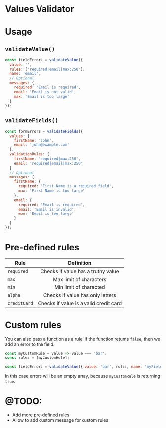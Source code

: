 # Values Validator

# Usage

## `validateValue()`

```js
const fieldErrors = validateValue({
  value: '',
  rules: ['required|email|max:250'],
  name: 'email',
  // Optional
  messages: {
    required: 'Email is required',
    email: 'Email is not valid',
    max: 'Email is too large'
  }
});
```

## `validateFields()`

```js
const formErrors = validateFields({
  values: {
    firstName: 'John',
    email: 'john@example.com'
  },
  validationRules: {
    firstName: 'required|max:250',
    email: 'required|email|max:250'
  }
  // Optional
  messages: {
    firstName: {
      required: 'First Name is a required field',
      max: 'First Name is too large'
    },
    email: {
      required: 'Email is required',
      email: 'Email is invalid',
      max: 'Email is too large'
    }
  }
});
```

# Pre-defined rules

| Rule         |               Definition               |
| ------------ | :------------------------------------: |
| `required`   |   Checks if value has a truthy value   |
| `max`        |        Max limit of characters         |
| `min`        |         Min limit of characted         |
| `alpha`      |    Checks if value has only letters    |
| `creditCard` | Checks if value is a valid credit card |

# Custom rules

You can also pass a function as a rule. If the function returns `false`, then we add an error to the field.

```js
const myCustomRule = value => value === 'bar';
const rules = [myCustomRule];

const fieldErrors = validateValue({ value: 'bar', rules, name: 'myField' });
```

In this case errors will be an empty array, because `myCustomRule` is returning `true`.

# @TODO:

- Add more pre-defined rules
- Allow to add custom message for custom rules
